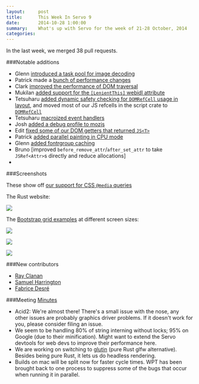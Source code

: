 ```yaml
---
layout:     post
title:      This Week In Servo 9
date:       2014-10-28 1:00:00
summary:    What's up with Servo for the week of 21-28 October, 2014
categories: 
---
```


In the last week, we merged 38 pull requests.

###Notable additions
 - Glenn [introduced a task pool for image decoding](https://github.com/servo/servo/pull/3730)
 - Patrick made a [bunch of performance changes](https://github.com/servo/servo/pull/3722)
 - Clark [improved the performance of DOM traversal](https://github.com/servo/servo/pull/3744)
 - Mukilan [added support for the `[LenientThis]` webidl attribute](https://github.com/servo/servo/pull/3812)
 - Tetsuharu [added dynamic safety checking for `DOMRefCell` usage in layout](https://github.com/servo/servo/pull/3770), and moved most of our JS refcells in the script crate to [`DOMRefCell`](https://github.com/servo/servo/pull/3737)
 - Tetsuharu [macroized event handlers](https://github.com/servo/servo/pull/3776)
 - Josh [added a debug profile to mozjs](https://github.com/servo/servo/pull/3803)
 - Edit [fixed some of our DOM getters that returned `JS<T>`](https://github.com/servo/servo/pull/3774)
 - Patrick [added parallel painting in CPU mode](https://github.com/servo/servo/pull/3762)
 - Glenn [added fontrgroup caching](https://github.com/servo/servo/pull/3794)
 - Bruno [improved `before_remove_attr`/`after_set_attr` to take `JSRef<Attr>`s directly and reduce allocations]
 -

###Screenshots

These show off [our support for CSS `@media` queries](https://github.com/servo/servo/pull/3610)

The Rust website:

![](https://i.imgur.com/FMfri0f.png)

The [Bootstrap grid examples](http://getbootstrap.com/examples/grid/) at different screen sizes:

![](https://i.imgur.com/qz2i6g5.png)

![](https://i.imgur.com/2lbh8IX.png)

![](https://i.imgur.com/EM6LZzu.png)


###New contributors

 - [Ray Clanan](https://github.com/rclanan)
 - [Samuel Harrington](https://github.com/samlh)
 - [Fabrice Desré](https://github.com/fabricedesre)

###Meeting
[Minutes](https://github.com/servo/servo/wiki/Servo-Meeting-2014-10-27)

 - Acid2: We're almost there! There's a small issue with the nose, any other issues are probably graphics driver problems. If it doesn't work for you, please consider filing an issue.
 - We seem to be handling 80% of string interning without locks; 95% on Google (due to their minification). Might want to extend the Servo devtools for web devs to improve their performance here.
 - We are working on switching to [glutin](https://github.com/tomaka/glutin) (pure Rust glfw alternative). Besides being pure Rust, it lets us do headless rendering.
 - Builds on mac will be split now for faster cycle times. WPT has been brought back to one process to suppress some of the bugs that occur when running it in parallel.
